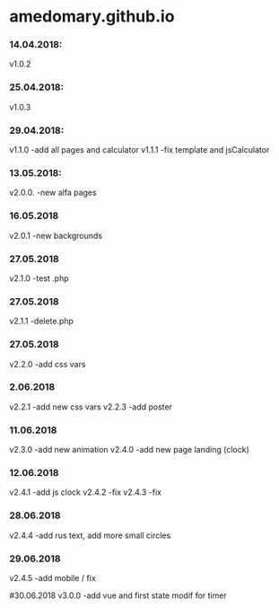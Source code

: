# amedomary.github.io

### 14.04.2018:
v1.0.2

### 25.04.2018:
v1.0.3

### 29.04.2018:
v1.1.0 -add all pages and calculator
v1.1.1 -fix template and jsCalculator

### 13.05.2018:
v2.0.0. -new alfa pages

### 16.05.2018
v2.0.1 -new backgrounds

### 27.05.2018
v2.1.0 -test .php

### 27.05.2018
v2.1.1 -delete.php

### 27.05.2018
v2.2.0 -add css vars

### 2.06.2018
v2.2.1 -add new css vars
v2.2.3 -add poster

### 11.06.2018
v2.3.0 -add new animation
v2.4.0 -add new page landing (clock)

### 12.06.2018
v2.4.1 -add js clock
v2.4.2 -fix
v2.4.3 -fix

### 28.06.2018
v2.4.4 -add rus text, add more small circles

### 29.06.2018
v2.4.5 -add mobile / fix

#30.06.2018
v3.0.0 -add vue and first state modif for timer